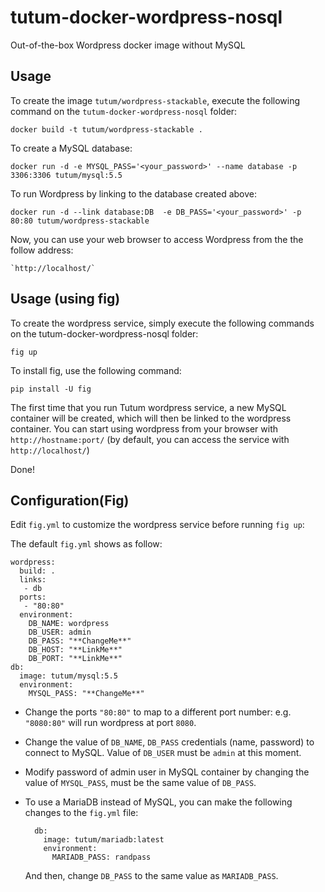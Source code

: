 tutum-docker-wordpress-nosql
============================


Out-of-the-box Wordpress docker image without MySQL


Usage
-----

To create the image `tutum/wordpress-stackable`, execute the following command on the `tutum-docker-wordpress-nosql` folder:

    docker build -t tutum/wordpress-stackable .

To create a MySQL database:

    docker run -d -e MYSQL_PASS='<your_password>' --name database -p 3306:3306 tutum/mysql:5.5

To run Wordpress by linking to the database created above:

    docker run -d --link database:DB  -e DB_PASS='<your_password>' -p 80:80 tutum/wordpress-stackable

Now, you can use your web browser to access Wordpress from the the follow address:

    `http://localhost/`

Usage (using fig)
-----------------

To create the wordpress service, simply execute the following commands on the tutum-docker-wordpress-nosql folder:

    fig up

To install fig, use the following command:

    pip install -U fig

The first time that you run Tutum wordpress service, a new MySQL container will be created, which will then be linked to the wordpress container. You can start using wordpress from your browser with `http://hostname:port/` (by default, you can access the service with `http://localhost/`)

Done!

Configuration(Fig)
------------------

Edit `fig.yml` to customize the wordpress service before running `fig up`:

The default `fig.yml` shows as follow:

    wordpress:
      build: .
      links:
       - db
      ports:
       - "80:80"
      environment:
        DB_NAME: wordpress
        DB_USER: admin
        DB_PASS: "**ChangeMe**"
        DB_HOST: "**LinkMe**"
        DB_PORT: "**LinkMe**"
    db:
      image: tutum/mysql:5.5
      environment:
        MYSQL_PASS: "**ChangeMe**"
	
- Change the ports `"80:80"` to map to a different port number: e.g. `"8080:80"` will run wordpress at port `8080`.

- Change the value of `DB_NAME`, `DB_PASS` credentials (name, password) to connect to MySQL. Value of `DB_USER` must be `admin` at this moment.

- Modify password of admin user in MySQL container by changing the value of `MYSQL_PASS`, must be the same value of `DB_PASS`.

- To use a MariaDB instead of MySQL, you can make the following changes to the `fig.yml` file:

        db:
          image: tutum/mariadb:latest
          environment:
            MARIADB_PASS: randpass

    And then, change `DB_PASS` to the same value as `MARIADB_PASS`.

